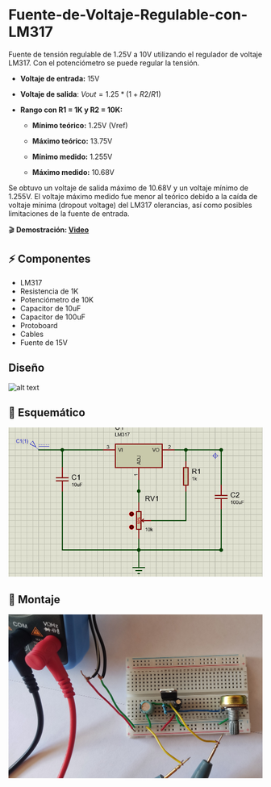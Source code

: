 # Fuente-de-Voltaje-Regulable-con-LM317
Fuente de tensión regulable de 1.25V a 10V utilizando el regulador de voltaje LM317. Con el potenciómetro se puede regular la tensión.

- **Voltaje de entrada:** 15V

- **Voltaje de salida**: $Vout = 1.25*(1+R2/R1)$

- **Rango con R1 = 1K y R2 = 10K:** 
  - **Mínimo teórico:** 1.25V (Vref)
  - **Máximo teórico:** 13.75V

  - **Mínimo medido:** 1.255V
  - **Máximo medido:** 10.68V

Se obtuvo un voltaje de salida máximo de 10.68V y un voltaje mínimo de 
1.255V. 
El voltaje máximo medido fue menor al teórico debido a la caída de voltaje mínima (dropout voltage) del LM317 olerancias, así como posibles limitaciones de la fuente de entrada.

🎬 **Demostración: [Video](https://youtu.be/LkwJNtBGrnM)**

## ⚡ Componentes
- LM317
- Resistencia de 1K
- Potenciómetro de 10K
- Capacitor de 10uF
- Capacitor de 100uF
- Protoboard
- Cables
- Fuente de 15V


## Diseño

![alt text](./Imagenes/Diseño.jpeg)

## 📐 Esquemático

![alt text](./Imagenes/Diagrama.jpg)

## 🔌 Montaje

![alt text](./Imagenes/Montaje1.jpg)